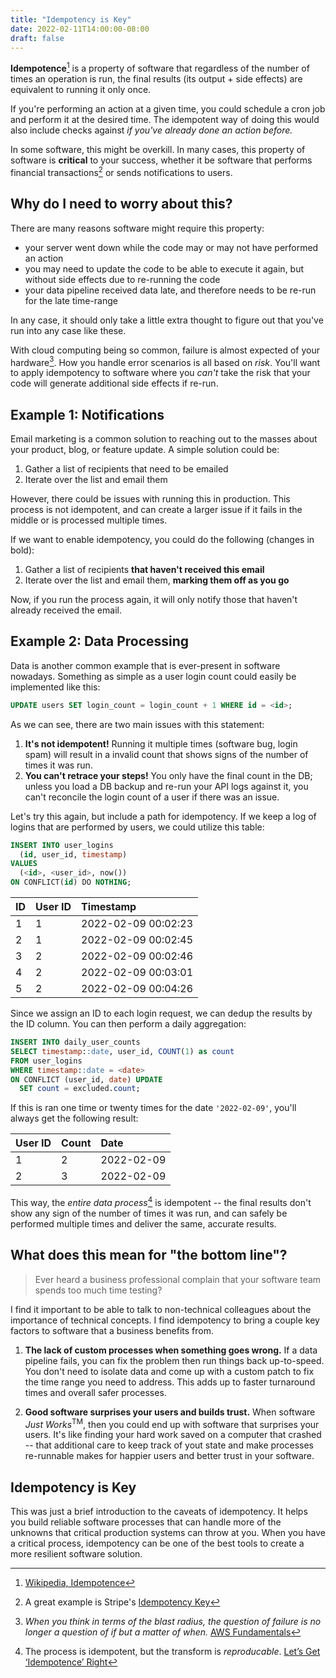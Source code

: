 ```yaml
---
title: "Idempotency is Key"
date: 2022-02-11T14:00:00-08:00
draft: false
---
```

 
**Idempotence**[^1] is a property of software that regardless of the number of 
times an operation is run, the final results (its output + side effects) are 
equivalent to running it only once.
 
If you're performing an action at a given time, you could schedule a cron
job and perform it at the desired time. The idempotent way of doing this would 
also include checks against _if you've already done an action before._
 
In some software, this might be overkill. In many cases, this property
of software is **critical** to your success, whether it be software that
performs financial transactions[^2] or sends notifications to users.
 
## Why do I need to worry about this?
 
There are many reasons software might require this property:
 
- your server went down while the code may or may not have performed an
  action
- you may need to update the code to be able to execute it again, but without
  side effects due to re-running the code
- your data pipeline received data late, and therefore needs to be re-run for 
  the late time-range
 
In any case, it should only take a little extra thought to figure out that 
you've run into any case like these.
 
With cloud computing being so common, failure is almost expected of
your hardware[^3]. How you handle error scenarios is all based on _risk_. You'll
want to apply idempotency to software where you _can't_ take the risk that your
code will generate additional side effects if re-run.
 
## Example 1: Notifications
 
Email marketing is a common solution to reaching out to the masses about your
product, blog, or feature update. A simple solution could be:
 
1. Gather a list of recipients that need to be emailed
3. Iterate over the list and email them
 
However, there could be issues with running this in production. This process is
not idempotent, and can create a larger issue if it fails in the middle or is
processed multiple times.
 
If we want to enable idempotency, you could do the following (changes in bold):
 
1. Gather a list of recipients **that haven't received this email**
2. Iterate over the list and email them, **marking them off as you go**
 
Now, if you run the process again, it will only notify those that haven't
already received the email.
 
## Example 2: Data Processing
 
Data is another common example that is ever-present in software nowadays.
Something as simple as a user login count could easily be implemented like this:
 
```sql
UPDATE users SET login_count = login_count + 1 WHERE id = <id>;
```
 
As we can see, there are two main issues with this statement:
 
1. **It's not idempotent!** Running it multiple times (software bug, login spam)
   will result in a invalid count that shows signs of the number of times it was
   run.
2. **You can't retrace your steps!** You only have the final count in the DB;
   unless you load a DB backup and re-run your API logs against it, you can't
   reconcile the login count of a user if there was an issue.
 
Let's try this again, but include a path for idempotency. If we keep a log of
logins that are performed by users, we could utilize this table:
 
```sql
INSERT INTO user_logins
  (id, user_id, timestamp)
VALUES
  (<id>, <user_id>, now())
ON CONFLICT(id) DO NOTHING;
```
 
| ID | User ID   | Timestamp           |
|:---|:----------|:--------------------|
| 1  | 1         | 2022-02-09 00:02:23 |
| 2  | 1         | 2022-02-09 00:02:45 |
| 3  | 2         | 2022-02-09 00:02:46 |
| 4  | 2         | 2022-02-09 00:03:01 |
| 5  | 2         | 2022-02-09 00:04:26 |
 
Since we assign an ID to each login request, we can dedup the results by the ID
column. You can then perform a daily aggregation:
 
```sql
INSERT INTO daily_user_counts
SELECT timestamp::date, user_id, COUNT(1) as count
FROM user_logins
WHERE timestamp::date = <date>
ON CONFLICT (user_id, date) UPDATE
  SET count = excluded.count;
```
 
If this is ran one time or twenty times for the date `'2022-02-09'`, you'll
always get the following result:
 
| User ID | Count | Date       |
|:--------|:------|:-----------|
| 1       | 2     | 2022-02-09 |
| 2       | 3     | 2022-02-09 |
 
This way, the _entire data process_[^4] is idempotent -- the final results don't
show any sign of the number of times it was run, and can safely be performed
multiple times and deliver the same, accurate results.

## What does this mean for "the bottom line"?

> Ever heard a business professional complain that your software team spends too 
> much time testing?

I find it important to be able to talk to non-technical colleagues about the 
importance of technical concepts. I find idempotency to bring a couple key 
factors to software that a business benefits from. 

1. **The lack of custom processes when something goes wrong.** If a data 
   pipeline fails, you can fix the problem then run things back up-to-speed. You 
   don't need to isolate data and come up with a custom patch to fix the time 
   range you need to address. This adds up to faster turnaround times and 
   overall safer processes.

2. **Good software surprises your users and builds trust.** When software _Just 
   Works_<sup>TM</sup>, then you could end up with software that surprises your 
   users. It's like finding your hard work saved on a computer that crashed -- 
   that additional care to keep track of yout state and make processes 
   re-runnable makes for happier users and better trust in your software.

## Idempotency is Key
 
This was just a brief introduction to the caveats of idempotency. It helps you 
build reliable software processes that can handle more of the unknowns that 
critical production systems can throw at you. When you have a critical process, 
idempotency can be one of the best tools to create a more resilient software 
solution.
 
[^1]: [Wikipedia, Idempotence](https://en.wikipedia.org/wiki/Idempotence)
 
[^2]: A great example is Stripe's
      [Idempotency Key](https://stripe.com/blog/idempotency)
 
[^3]: _When you think in terms of the blast radius, the question of failure is
      no longer a question of if but a matter of when._
      [AWS Fundamentals](https://aws.amazon.com/getting-started/fundamentals-core-concepts/)
 
[^4]: The process is idempotent, but the transform is _reproducable_.
      [Let’s Get ‘Idempotence’ Right](https://medium.com/ssense-tech/lets-get-idempotence-right-59f227178bb8)
